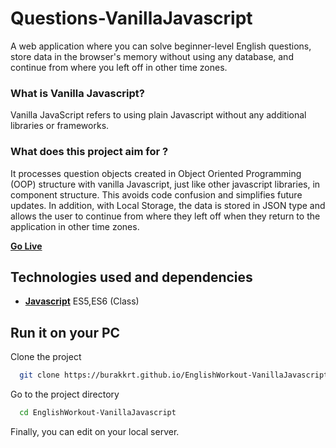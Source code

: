 
# Questions-VanillaJavascript

A web application where you can solve beginner-level English questions, store data in the browser's memory without using any database, and continue from where you left off in other time zones.

### What is Vanilla Javascript?
Vanilla JavaScript refers to using plain Javascript without any additional libraries or frameworks.

### What does this project aim for ?
It processes question objects created in Object Oriented Programming (OOP) structure with vanilla Javascript, just like other javascript libraries, in component structure. This avoids code confusion and simplifies future updates.
In addition, with Local Storage, the data is stored in JSON type and allows the user to continue from where they left off when they return to the application in other time zones.

[**Go Live**](https://burakkrt.github.io/EnglishWorkout-PureJavascript/)
## Technologies used and dependencies

- [**Javascript**](https://www.javascript.com) ES5,ES6 (Class)



## Run it on your PC

Clone the project

```bash
  git clone https://burakkrt.github.io/EnglishWorkout-VanillaJavascript/
```

Go to the project directory

```bash
  cd EnglishWorkout-VanillaJavascript
```


Finally, you can edit on your local server.
